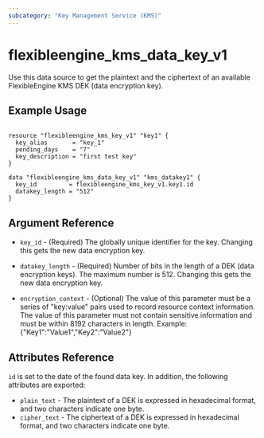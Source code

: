 ```yaml
---
subcategory: "Key Management Service (KMS)"
---
```


# flexibleengine_kms_data_key_v1

Use this data source to get the plaintext and the ciphertext of an available
FlexibleEngine KMS DEK (data encryption key).

## Example Usage

```hcl

resource "flexibleengine_kms_key_v1" "key1" {
  key_alias       = "key_1"
  pending_days    = "7"
  key_description = "first test key"
}

data "flexibleengine_kms_data_key_v1" "kms_datakey1" {
  key_id         = flexibleengine_kms_key_v1.key1.id
  datakey_length = "512"
}

```

## Argument Reference

* `key_id` - (Required) The globally unique identifier for the key.
    Changing this gets the new data encryption key.

* `datakey_length` - (Required) Number of bits in the length of a DEK (data encryption keys).
    The maximum number is 512. Changing this gets the new data encryption key.

* `encryption_context` - (Optional) The value of this parameter must be a series of
    "key:value" pairs used to record resource context information. The value of this
    parameter must not contain sensitive information and must be within 8192 characters
    in length. Example: {"Key1":"Value1","Key2":"Value2"}

## Attributes Reference

`id` is set to the date of the found data key. In addition, the following attributes
are exported:

* `plain_text` - The plaintext of a DEK is expressed in hexadecimal format, and two
    characters indicate one byte.
* `cipher_text` - The ciphertext of a DEK is expressed in hexadecimal format, and two
    characters indicate one byte.
